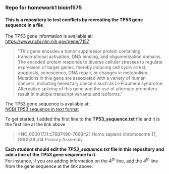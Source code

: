 ### Repo for homework1 bioinf575

#### This is a repository to test conflicts by recreating the TP53 gene sequence in a file

The TP53 gene information is available at:   
https://www.ncbi.nlm.nih.gov/gene/7157

> "This gene encodes a tumor suppressor protein containing transcriptional activation, DNA binding, and oligomerization domains. The encoded protein responds to diverse cellular stresses to regulate expression of target genes, thereby inducing cell cycle arrest, apoptosis, senescence, DNA repair, or changes in metabolism. Mutations in this gene are associated with a variety of human cancers, including hereditary cancers such as Li-Fraumeni syndrome. Alternative splicing of this gene and the use of alternate promoters result in multiple transcript variants and isoforms." 


The TP53 gene sequence is available at:      
[NCBI TP53 sequence in text format](https://www.ncbi.nlm.nih.gov/nuccore/NC_000017.11?report=fasta&log$=seqview&format=text&from=7668421&to=7687490&strand=true)

To get started, I added the first line to the **TP53_sequence.txt** file and it is the first line at the link above   
> \>NC_000017.11:c7687490-7668421 Homo sapiens chromosome 17, GRCh38.p14 Primary Assembly


**Each student should edit the *TP53_sequence.txt* file in this repository and add a line of the TP53 gene sequence to it.**       
For instance, if you are adding information on the 4<sup>th</sup> line, add the 4<sup>th</sup> line from the gene sequence at the link above.    
